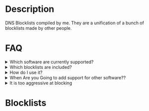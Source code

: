 # Description
DNS Blocklists compiled by me. They are a unification of a bunch of blocklists made by other people.

# FAQ
<details>
  <summary>Which software are currently supported?</summary>
  <ul>
    <p>The blocklist is currently compiled for AdGuard Home, IDK if it will work on e.g. PiHole. I guess it should work on most adblockers though.</p>
  </ul>
</details>
<details>
  <summary>Which blocklists are included?</summary>
  <ul>
    <p>Scroll down</p>
  </ul>
</details>
<details>
  <summary>How do I use it?</summary>
  <ul>
    <p>Open your AdGuard Home interface, go to Filters > DNS Blocklists, click "Add Blocklist", select "Add Custom List" and then give it the title you want and copy paste the url of the latest blocklist in this repo. Or just DuckDuckGo it for more info.</p>
  </ul>
</details>
<details>
  <summary>When Are you Going to add support for other software??</summary>
  <ul>
    <p>When I have enough time. But you can always fork this repo and do it yourself.</p>
  </ul>
</details>
<details>
  <summary>It is too aggressive at blocking</summary>
  <ul>
    <p>I am working on that right now.</p>
  </ul>
</details>

# Blocklists
